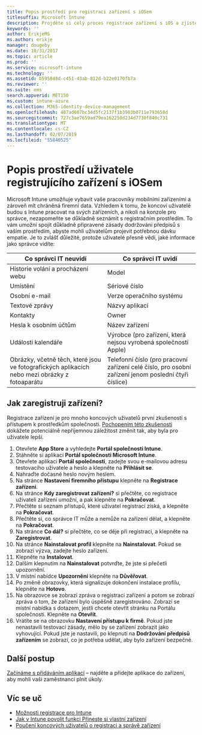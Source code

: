 ```yaml
---
title: Popis prostředí pro registraci zařízení s iOSem
titlesuffix: Microsoft Intune
description: Projděte si celý proces registrace zařízení s iOS a zjistěte, jak registrace probíhá.
keywords: ''
author: ErikjeMS
ms.author: erikje
manager: dougeby
ms.date: 10/31/2017
ms.topic: article
ms.prod: ''
ms.service: microsoft-intune
ms.technology: ''
ms.assetid: b595848d-c451-43ab-812d-b22e0170fb7a
ms.reviewer: ''
ms.suite: ems
search.appverid: MET150
ms.custom: intune-azure
ms.collection: M365-identity-device-management
ms.openlocfilehash: 487ad607bc34d5fc2137f1b3903b0711e793658d
ms.sourcegitcommit: 727c3ae7659ad79ea162250d234d7730f840c731
ms.translationtype: MT
ms.contentlocale: cs-CZ
ms.lasthandoff: 02/07/2019
ms.locfileid: "55840525"
---
```

# <a name="understand-the-users-experience-enrolling-an-ios-device"></a>Popis prostředí uživatele registrujícího zařízení s iOSem

Microsoft Intune umožňuje vybavit vaše pracovníky mobilními zařízeními a zároveň mít chráněná firemní data. Vzhledem k tomu, že koncoví uživatelé budou s Intune pracovat na svých zařízeních, a nikoli na konzole pro správce, nezapomeňte se důkladně seznámit s registračním prostředím. To vám umožní spojit důkladně připravené zásady dodržování předpisů s vaším prostředím, abyste mohli uživatelům projevit potřebnou dávku empatie. Je to zvlášť důležité, protože uživatelé přesně vědí, jaké informace jako správce vidíte:

| Co správci IT neuvidí | Co správci IT uvidí |
|---|---|
| Historie volání a procházení webu | Model |
| Umístění | Sériové číslo |
| Osobní e-mail | Verze operačního systému |
| Textové zprávy | Názvy aplikací |
| Kontakty | Owner |
| Hesla k osobním účtům | Název zařízení |
| Události kalendáře | Výrobce (pro zařízení, která nejsou vyrobená společností Apple) |
| Obrázky, včetně těch, které jsou ve fotografických aplikacích nebo mezi obrázky z fotoaparátu | Telefonní číslo (pro pracovní zařízení celé číslo, pro osobní zařízení jenom poslední čtyři číslice) |

## <a name="how-do-i-enroll-a-device"></a>Jak zaregistruji zařízení?

Registrace zařízení je pro mnoho koncových uživatelů první zkušeností s přístupem k prostředkům společnosti. [Pochopením této zkušenosti](end-user-educate.md) dokážete potenciálně nepříjemnou záležitost změnit tak, aby byla pro uživatele lepší.

1. Otevřete **App Store** a vyhledejte **Portál společnosti Intune**.
2. Stáhněte si aplikaci **Portál společnosti Microsoft Intune**.
3. Otevřete aplikaci **Portál společnosti**, zadejte svou e-mailovou adresu testovacího uživatele a heslo a klepněte na **Přihlásit se**.
4. Nahraďte dočasné heslo novým heslem.
5. Na stránce **Nastavení firemního přístupu** klepněte na **Registrace zařízení**.
6. Na stránce **Kdy zaregistrovat zařízení?** si přečtěte, co registrace uživateli zařízení umožní, a pak klepněte na **Pokračovat**.
7. Přečtěte si seznam přístupů, které uživatel registrací získá, a klepněte na **Pokračovat**.
8. Přečtěte si, co správce IT může a nemůže na zařízení dělat, a klepněte na **Pokračovat**.
9. Na stránce **Co dál?** si přečtěte, co se děje při registraci, a klepněte na **Zaregistrovat**.
10. Na stránce **Nainstalovat profil** klepněte na **Nainstalovat**. Pokud se zobrazí výzva, zadejte heslo zařízení.
11. Klepněte na **Instalovat**.
12. Dalším klepnutím na **Nainstalovat** potvrďte, že jste si přečetli upozornění.
13. V místní nabídce **Upozornění** klepněte na **Důvěřovat**.
14. Po změně obrazovky, která signalizuje dokončení instalace profilu, klepněte na **Hotovo**.
15. Na obrazovce se zobrazí zpráva o registraci zařízení a potom se zobrazí zpráva o tom, že zařízení bylo úspěšně zaregistrováno. Zobrazí se místní nabídka s dotazem, jestli chcete otevřít stránku na Portálu společnosti. Klepněte na **Otevřít**.
16. Vrátíte se na obrazovku **Nastavení přístupu k firmě**. Pokud jste nenastavili testovací zásady, mělo by se zařízení zobrazit jako vyhovující. Pokud jste je nastavili, po klepnutí na **Dodržování předpisů zařízením** se zobrazí, co je potřeba udělat, aby bylo zařízení bezpečné.

## <a name="next-steps"></a>Další postup

[Začínáme s přidáváním aplikací](get-started-apps.md) – najděte a přidejte aplikace do zařízení, aby mohli vaši zaměstnanci plnit úkoly.

## <a name="learn-more"></a>Víc se uč

* [Možnosti registrace pro Intune](enrollment-options.md)
* [Jak v Intune povolit funkci Přineste si vlastní zařízení](byod-enable.md)
* [Poučení koncových uživatelů o registraci a správě zařízení](end-user-educate.md)
